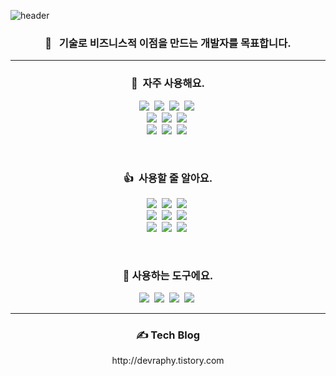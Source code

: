 
<!--
**devraphy/devraphy** is a ✨ _special_ ✨ repository because its `README.md` (this file) appears on your GitHub profile.

Here are some ideas to get you started:

- 🔭 I’m currently working on ...
- 🌱 I’m currently learning ...
- 👯 I’m looking to collaborate on ...
- 🤔 I’m looking for help with ...
- 💬 Ask me about ...
- 📫 How to reach me: ...
- 😄 Pronouns: ...
- ⚡ Fun fact: ...
-->

![header](https://capsule-render.vercel.app/api?type=waving&color=0:00C9FF,50:40E0D0,100:FF8C00&height=300&section=header&text=Gyun%20Hyoung%20Lee&fontColor=FFFFFF&fontSize=65&fontAlign=36&fontAlignY=35&animation=fadeIn&desc=꾸준함의%20가치를%20아는%20개발자&descAlign=24&descSize=25&descAlignY=58)


<h3 align="center">🚀 &nbsp; 기술로 비즈니스적 이점을 만드는 개발자를 목표합니다.</h3>
<hr>
<h3 align="center">📌 &nbsp;자주 사용해요.</h3>
<p align="center">
 <a href="#"><img src="https://img.shields.io/badge/Java-3673A5?style=for-the-badge&logo=CoffeeScript&logoColor=white"/></a>&nbsp;
 <a href="#"><img src="https://img.shields.io/badge/Spring-darkgreen?style=for-the-badge&logo=Spring&logoColor=white"/></a>&nbsp; 
 <a href="#"><img src="https://img.shields.io/badge/JSP-darkgreen?style=for-the-badge&logo=Spring&logoColor=white"/></a>&nbsp;
 <a href="#"><img src="https://img.shields.io/badge/jQuery-3673A5?style=for-the-badge&logo=jQuery&logoColor=white"/></a>&nbsp;
 <br/>
 <a href="#"><img src="https://img.shields.io/badge/MyBatis-3673A5?style=for-the-badge&logo=CoffeeScript&logoColor=white"/></a>&nbsp;  
 <a href="#"><img src="https://img.shields.io/badge/MySQL-ff4d4d?style=for-the-badge&logo=mysql&logoColor=white"/></a>&nbsp;
 <a href="#"><img src="https://img.shields.io/badge/Jenkins-ec3f6b?style=for-the-badge&logo=Jenkins&logoColor=white"/></a>&nbsp;
 <br/>
 <a href="#"><img src="https://img.shields.io/badge/-HTML-E34F26?style=for-the-badge&logo=HTML5&logoColor=white"/></a>&nbsp;  
 <a href="#"><img src="https://img.shields.io/badge/-CSS-1572B6?style=for-the-badge&logo=CSS3&logoColor=white"/></a>&nbsp;  
 <a href="#"><img src="https://img.shields.io/badge/-JavaScript-ECD53F?style=for-the-badge&logo=JavaScript&logoColor=white"/></a>&nbsp; 
 
</p>
<br/>
<h3 align="center"> 👍 &nbsp;사용할 줄 알아요.</h3>
<p align="center">
 <a href="#"><img src="https://img.shields.io/badge/Spring Boot-darkgreen?style=for-the-badge&logo=SpringBoot&logoColor=white"/></a>&nbsp;
 <a href="#"><img src="https://img.shields.io/badge/JPA-darkgreen?style=for-the-badge&logo=Spring&logoColor=white"/></a>&nbsp;
 <a href="#"><img src="https://img.shields.io/badge/Spring Security-darkgreen?style=for-the-badge&logo=Spring Security&logoColor=white"/></a>&nbsp;
 <br/>
 <a href="#"><img src="https://img.shields.io/badge/JWT-6b2ca5?style=for-the-badge&logo=JSON-Web-Tokens&logoColor=white"/></a>&nbsp;
 <a href="#"><img src="https://img.shields.io/badge/Vue.js-00b97a?style=for-the-badge&logo=vue.js&logoColor=white"/></a>&nbsp;
 <a href="#"><img src="https://img.shields.io/badge/AWS CloudWatch-ec3f6b?style=for-the-badge&logo=AWS&logoColor=white"/></a>&nbsp;  
 <br/>
 <a href="#"><img src="https://img.shields.io/badge/-Python-3673A5?style=for-the-badge&logo=Python&logoColor=white"/></a>&nbsp;
 <a href="#"><img src="https://img.shields.io/badge/-Oracle-ED0000?style=for-the-badge&logo=oracle&logoColor=white"/></a>&nbsp;
 <a href="#"><img src="https://img.shields.io/badge/Heroku-430098?style=for-the-badge&logo=Heroku&logoColor=white"/></a>&nbsp;
 

</p>

<br/>

<h3 align="center"> 🔧&nbsp;사용하는 도구에요.</h3>
<p align="center">
 <a href="#"><img src="https://img.shields.io/badge/-IntelliJ%20IDEA-%23000000?style=for-the-badge&logo=IntelliJ%20IDEA&logoColor=white"/></a>&nbsp;  
 <a href="#"><img src="https://img.shields.io/badge/-GitHub-%23181717?style=for-the-badge&logo=GitHub&logoColor=white"/></a>&nbsp;
 <a href="#"><img src="https://img.shields.io/badge/-Postman-%23FF6C37?style=for-the-badge&logo=Postman&logoColor=white"/></a>&nbsp;
 <a href="#"><img src="https://img.shields.io/badge/Putty-d2f28c?style=for-the-badge&logo=Putty&logoColor=white"/></a>&nbsp;
</p>
 
 <hr>
 <h3 align="center">✍️ Tech Blog</h3>
 <p align="center"> http://devraphy.tistory.com </p>
